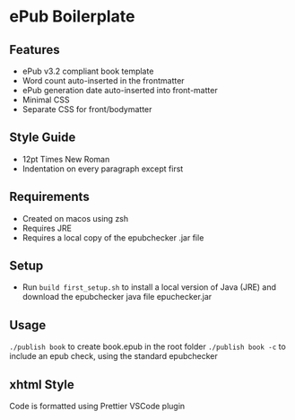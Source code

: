 # ePub Boilerplate

## Features

* ePub v3.2 compliant book template
* Word count auto-inserted in the frontmatter
* ePub generation date auto-inserted into front-matter
* Minimal CSS
* Separate CSS for front/bodymatter

## Style Guide

* 12pt Times New Roman
* Indentation on every paragraph except first

## Requirements

* Created on macos using zsh
* Requires JRE
* Requires a local copy of the epubchecker .jar file

## Setup

* Run `build first_setup.sh` to install a local version of Java (JRE) and download the epubchecker java file epuchecker.jar

## Usage

`./publish book` to create book.epub in the root folder
`./publish book -c` to include an epub check, using the standard epubchecker

## xhtml Style

Code is formatted using Prettier VSCode plugin